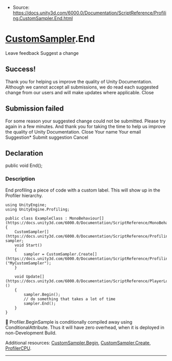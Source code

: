 * Source: https://docs.unity3d.com/6000.0/Documentation/ScriptReference/Profiling.CustomSampler.End.html

#  [CustomSampler](https://docs.unity3d.com/6000.0/Documentation/ScriptReference/Profiling.CustomSampler.html).End
Leave feedback
Suggest a change
## Success!
Thank you for helping us improve the quality of Unity Documentation. Although we cannot accept all submissions, we do read each suggested change from our users and will make updates where applicable.
Close
## Submission failed
For some reason your suggested change could not be submitted. Please <a>try again</a> in a few minutes. And thank you for taking the time to help us improve the quality of Unity Documentation.
Close
Your name Your email Suggestion* Submit suggestion
Cancel
## Declaration
public void End(); 
### Description
End profiling a piece of code with a custom label.
This will show up in the Profiler hierarchy.
```
using UnityEngine;
using UnityEngine.Profiling;  
  
public class ExampleClass : MonoBehaviour[](https://docs.unity3d.com/6000.0/Documentation/ScriptReference/MonoBehaviour.html)
{
    CustomSampler[](https://docs.unity3d.com/6000.0/Documentation/ScriptReference/Profiling.CustomSampler.html) sampler;
    void Start()
    {
        sampler = CustomSampler.Create[](https://docs.unity3d.com/6000.0/Documentation/ScriptReference/Profiling.CustomSampler.Create.html)("MyCustomSampler");
    }  
  
    void Update[](https://docs.unity3d.com/6000.0/Documentation/ScriptReference/PlayerLoop.Update.html)()
    {
        sampler.Begin();
        // do something that takes a lot of time
        sampler.End();
    }
}

```

Profiler.BeginSample is conditionally compiled away using ConditionalAttribute. Thus it will have zero overhead, when it is deployed in non-Development Build.  
  
Additional resources: [CustomSampler.Begin](https://docs.unity3d.com/6000.0/Documentation/ScriptReference/Profiling.CustomSampler.Begin.html), [CustomSampler.Create](https://docs.unity3d.com/6000.0/Documentation/ScriptReference/Profiling.CustomSampler.Create.html), [ProfilerCPU](https://docs.unity3d.com/6000.0/Documentation/Manual/ProfilerCPU.html).
* * *
